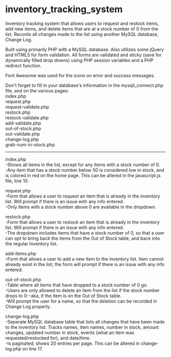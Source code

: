 # inventory_tracking_system

Inventory tracking system that allows users to request and restock items, add new items, and delete items that are at a stock number of 0 from the list. Records all changes made to the list using another MySQL database, Change Log.

Built using primarily PHP with a MySQL database. Also utilizes some jQuery and HTML5 for form validation.
All forms are validated and sticky (save for dynamically filled drop downs) using PHP session variables and a PHP redirect function.

Font Awesome was used for the icons on error and success messages.

Don't forget to fill in your database's information in the mysqli_connect.php file, and on the various pages:</br>
index.php<br/>
request.php<br/>
request-validate.php<br/>
restock.php<br/>
restock-validate.php<br/>
add-validate.php<br/>
out-of-stock.php<br/>
out-validate.php<br/>
change-log.php<br/>
grab-num-in-stock.php<br/>

----------------------------------------------

index.php<br/>
-Shows all items in the list, except for any items with a stock number of 0.<br/>
-Any item that has a stock number below 50 is considered low in stock, and is colored in red on the home page. This can be altered in the javascript.js file, line 10.<br/>

request.php<br/>
-Form that allows a user to request an item that is already in the inventory list. Will prompt if there is an issue with any info entered.<br/>
-Only items with a stock number above 0 are available in the dropdown.<br/>

restock.php<br/>
-Form that allows a user to restock an item that is already in the inventory list. Will prompt if there is an issue with any info entered.<br/>
-The dropdown includes items that have a stock number of 0, so that a user can opt to bring back the items from the Out of Stock table, and back into the regular Inventory list.<br/>

add-items.php<br/>
-Form that allows a user to add a new item to the inventory list. Item cannot already exist in the list; the form will prompt if there is an issue with any info entered.<br/>

out-of-stock.php<br/>
-Table where all items that have dropped to a stock number of 0 go.<br/>
-Users are only allowed to delete an item from the list if the stock number drops to 0--aka, if the item is on the Out of Stock table.<br/>
-Will prompt the user for a name, so that the deletion can be recorded in Change Log properly.<br/>

change-log.php<br/>
-Seperate MySQL database table that lists all changes that have been made to the inventory list. Tracks names, item names, number in stock, amount changes, updated number in stock, events (what an item was requested/restocked for), and date/time.<br/>
-Is paginated; shows 20 entries per page. This can be altered in change-log.php on line 17.<br/>

